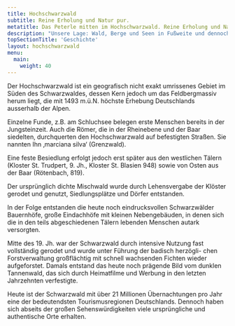 ```yaml
---
title: Hochschwarzwald
subtitle: Reine Erholung und Natur pur.
metatitle: Das Peterle mitten im Hochschwarzwald. Reine Erholung und Natur pur.
description: "Unsere Lage: Wald, Berge und Seen in Fußweite und dennoch innerhalb einer Stunde im Elsaß, am Rhein oder in der Schweiz."
topSectionTitle: 'Geschichte'
layout: hochschwarzwald
menu:
  main:
    weight: 40
---
```


Der Hochschwarzwald ist ein geografisch nicht exakt umrissenes Gebiet im Süden des Schwarzwaldes, dessen Kern jedoch um das Feldbergmassiv herum liegt, die mit 1493 m.ü.N. höchste Erhebung Deutschlands ausserhalb der Alpen.

Einzelne Funde, z.B. am Schluchsee belegen erste Menschen bereits in der Jungsteinzeit. Auch die Römer, die in der Rheinebene und der Baar siedelten, durchquerten den Hochschwarzwald auf befestigten Straßen. Sie nannten Ihn ‚marciana silva‘ (Grenzwald).

Eine feste Besiedlung erfolgt jedoch erst später aus den westlichen Tälern (Kloster St. Trudpert, 9. Jh., Kloster St. Blasien 948) sowie von Osten aus der Baar (Rötenbach, 819).

Der ursprünglich dichte Mischwald wurde durch Lehensvergabe der Klöster gerodet und genutzt, Siedlungsplätze und Dörfer entstanden.

In der Folge entstanden die heute noch eindrucksvollen Schwarzwälder Bauernhöfe, große Eindachhöfe mit kleinen Nebengebäuden, in denen sich die in den teils abgeschiedenen Tälern lebenden Menschen autark versorgten.

Mitte des 19. Jh. war der Schwarzwald durch intensive Nutzung fast vollständig gerodet und wurde unter Führung der badisch herzögli- chen Forstverwaltung großflächtig mit schnell wachsenden Fichten wieder aufgeforstet. Damals entstand das heute noch prägende Bild vom dunklen Tannenwald, das sich durch Heimatfilme und Werbung in den letzten Jahrzehnten verfestigte.

Heute ist der Schwarzwald mit über 21 Millionen Übernachtungen pro Jahr eine der bedeutendsten Tourismusregionen Deutschlands. Dennoch haben sich abseits der großen Sehenswürdigkeiten viele ursprüngliche und authentische Orte erhalten.


